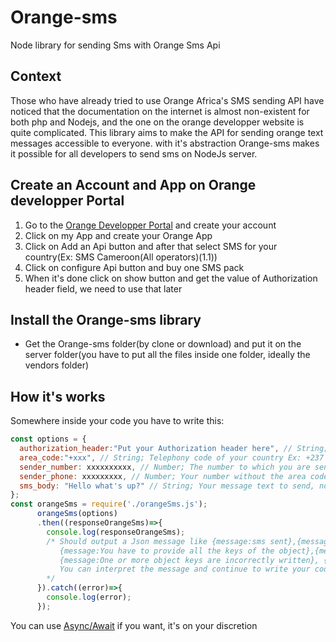# Orange-sms
 Node library for sending Sms with Orange Sms Api

## Context
Those who have already tried to use Orange Africa's SMS sending API have noticed that the documentation on the internet is almost non-existent for both php and Nodejs, and the one on the orange developper website is quite complicated.
This library aims to make the API for sending orange text messages accessible to everyone. with it's abstraction Orange-sms makes it possible for all developers to send sms on NodeJs server.

## Create an Account and App on Orange developper Portal
1. Go to the [Orange Developper Portal](https://developer.orange.com/) and create your account
2. Click on my App and create your Orange App
3. Click on Add an Api button and after that select SMS for your country(Ex: SMS Cameroon(All operators)(1.1))
4. Click on configure Api button and buy one SMS pack
5. When it's done click on show button and get the value of Authorization header field, we need to use that later

## Install the Orange-sms library
* Get the Orange-sms folder(by clone or download) and put it on the server folder(you have to put all the files inside one folder, ideally the vendors folder)

## How it's works
Somewhere inside your code you have to write this:
```javascript
const options = {
  authorization_header:"Put your Authorization header here", // String; Must be in this form Basic xxxxxxxxxxxxxxxx take it on your Orange Application
  area_code:"+xxx", // String; Telephony code of your country Ex: +237
  sender_number: xxxxxxxxxx, // Number; The number to which you are sending a message without area code
  sender_phone: xxxxxxxxx, // Number; Your number without the area code, this number must be the same that you entered for your registration on Orange website
  sms_body: "Hello what's up?" // String; Your message text to send, not much than 160 characters otherwise Orange will cut it
};
const orangeSms = require('./orangeSms.js');
      orangeSms(options)
      .then((responseOrangeSms)=>{
        console.log(responseOrangeSms); 
        /* Should output a Json message like {message:sms sent},{message:401} (401 is an exemple status code of an error if you want the complete list check https://fr.wikipedia.org/wiki/Liste_des_codes_HTTP),
           {message:You have to provide all the keys of the object},{message:the object key must not have a value like null or undefined}
           {message:One or more object keys are incorrectly written}, {message: The parameter must be an object}
           You can interpret the message and continue to write your code 
        */
      }).catch((error)=>{
        console.log(error);
      });
 ```
 You can use [Async/Await](https://javascript.info/async-await) if you want, it's on your discretion

